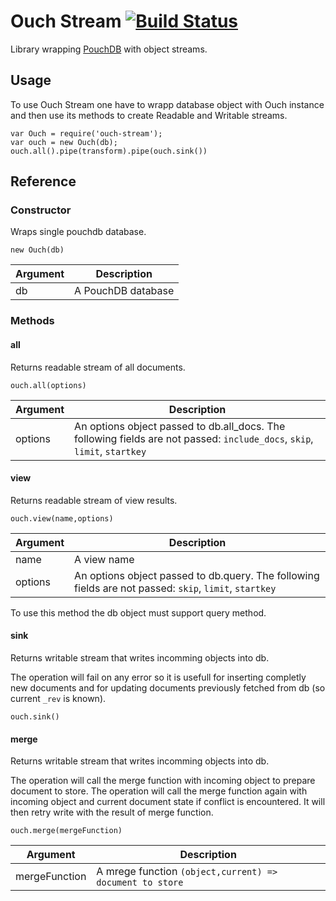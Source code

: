 # Ouch Stream [![Build Status](https://travis-ci.org/AGrzes/ouch-stream.svg?branch=master)](https://travis-ci.org/AGrzes/ouch-stream)
Library wrapping [PouchDB](https://pouchdb.com/) with object streams.

## Usage
To use Ouch Stream one have to wrapp database object with Ouch instance and then use its methods to create Readable and Writable streams.

    var Ouch = require('ouch-stream');
    var ouch = new Ouch(db);
    ouch.all().pipe(transform).pipe(ouch.sink())

## Reference
### Constructor
Wraps single pouchdb database.

    new Ouch(db)

|Argument| Description|
|---|---|
| db | A PouchDB database |

### Methods
#### all
Returns readable stream of all documents.

    ouch.all(options)

|Argument| Description|
|---|---|
| options | An options object passed to db.all_docs. The following fields are not passed: `include_docs`, `skip`, `limit`, `startkey` |

#### view
Returns readable stream of view results.

    ouch.view(name,options)

|Argument| Description|
|---|---|
| name | A view name |
| options | An options object passed to db.query. The following fields are not passed: `skip`, `limit`, `startkey` |

To use this method the db object must support query method.

#### sink
Returns writable stream that writes incomming objects into db. 

The operation will fail on any error so it is usefull for inserting completly new documents and for updating documents previously fetched from db (so current `_rev` is known). 

    ouch.sink()

#### merge
Returns writable stream that writes incomming objects into db. 

The operation will call the merge function with incoming object to prepare document to store. The operation will call the merge function again with incoming object and current document state if conflict is encountered. It will then retry write with the result of merge function.

    ouch.merge(mergeFunction)    

|Argument| Description|
|---|---|
| mergeFunction | A mrege function `(object,current) => document to store`  |